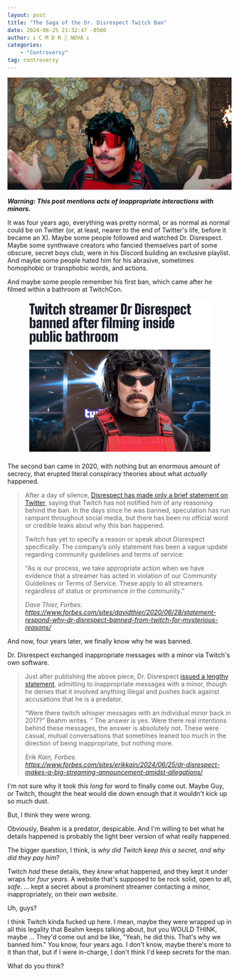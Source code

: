 ```yaml
---
layout: post
title: "The Saga of the Dr. Disrespect Twitch Ban"
date: 2024-06-25 21:32:47 -0500
author: 𐕣 C M D R ░ NOVA 𐕣
categories:
    - "Controversy"
tag: controversy
---
```


![a photo of Dr. Disrespect looking dumbfounded](/img/posts/disrespect/uhh.png)

<!-- wp:paragraph -->
<p><strong><em>Warning: This post mentions acts of inappropriate interactions with minors.</em></strong></p>
<!-- /wp:paragraph -->

<!-- wp:paragraph -->
<p>It was four years ago, everything was pretty normal, or as normal as normal could be on Twitter (or, at least, nearer to the end of Twitter's life, before it became an X). Maybe some people followed and watched Dr. Disrespect. Maybe some synthwave creators who fancied themselves part of some obscure, secret boys club, were in his Discord building an exclusive playlist. And maybe some people hated him for his abrasive, sometimes homophobic or transphobic words, and actions.</p>
<!-- /wp:paragraph -->

<!-- wp:paragraph -->
<p>And maybe some people remember his first ban, which came after he filmed within a bathroom at TwitchCon.</p>
<!-- /wp:paragraph -->

<!-- wp:image {"id":3129,"sizeSlug":"full","linkDestination":"none","align":"center"} -->
<figure class="wp-block-image aligncenter size-full"><img src="/img/posts/disrespect/batchroom.png" alt="" class="wp-image-3129"/></figure>
<!-- /wp:image -->

<!-- wp:paragraph -->
<p>The second ban came in 2020, with nothing but an enormous amount of secrecy, that erupted literal conspiracy theories about what <em>actually</em> happened.</p>
<!-- /wp:paragraph -->

<!-- wp:quote -->
<blockquote class="wp-block-quote"><!-- wp:paragraph -->
<p>After a day of silence, <a href="https://www.forbes.com/sites/erikkain/2020/06/27/dr-disrespect-finally-breaks-his-silence-on-twitch-ban-and-its-not-good/#1a867b7f3526">Disrespect has made only a brief statement on Twitter</a>, saying that Twitch has not notified him of any reasoning behind the ban. In the days since he was banned, speculation has run rampant throughout social media, but there has been no official word or credible leaks about why this ban happened.</p>
<!-- /wp:paragraph -->

<!-- wp:paragraph -->
<p>Twitch has yet to specify a reason or speak about Disrespect specifically. The company’s only statement has been a vague update regarding community guidelines and terms of service:</p>
<!-- /wp:paragraph -->

<!-- wp:paragraph -->
<p>"As is our process, we take appropriate action when we have evidence that a streamer has acted in violation of our Community Guidelines or Terms of Service. These apply to all streamers regardless of status or prominence in the community.”</p>
<!-- /wp:paragraph --><cite>Dave Thier, Forbes. <a href="https://www.forbes.com/sites/davidthier/2020/06/28/statement-respond-why-dr-disrespect-banned-from-twitch-for-mysterious-reasons/" target="_blank" rel="noreferrer noopener">https://www.forbes.com/sites/davidthier/2020/06/28/statement-respond-why-dr-disrespect-banned-from-twitch-for-mysterious-reasons/</a></cite></blockquote>
<!-- /wp:quote -->

<!-- wp:paragraph -->
<p>And now, four years later, we finally know why he was banned.</p>
<!-- /wp:paragraph -->

<!-- wp:paragraph -->
<p>Dr. Disrespect exchanged inappropriate messages with a minor via Twitch's own software.</p>
<!-- /wp:paragraph -->

<!-- wp:quote -->
<blockquote class="wp-block-quote"><!-- wp:paragraph -->
<p>Just after publishing the above piece, Dr. Disrespect <a href="https://x.com/DrDisrespect/status/1805668256088572089" rel="noreferrer noopener" target="_blank">issued a lengthy statement</a>, admitting to inappropriate messages with a minor, though he denies that it involved anything illegal and pushes back against accusations that he is a predator.</p>
<!-- /wp:paragraph -->

<!-- wp:paragraph -->
<p>“Were there twitch whisper messages with an individual minor back in 2017?” Beahm writes. “ The answer is yes. Were there real intentions behind these messages, the answer is absolutely not. These were casual, mutual conversations that sometimes leaned too much in the direction of being inappropriate, but nothing more.</p>
<!-- /wp:paragraph --><cite>Erik Kain, Forbes. <a href="https://www.forbes.com/sites/erikkain/2024/06/25/dr-disrespect-makes-a-big-streaming-announcement-amidst-allegations/" target="_blank" rel="noreferrer noopener">https://www.forbes.com/sites/erikkain/2024/06/25/dr-disrespect-makes-a-big-streaming-announcement-amidst-allegations/</a></cite></blockquote>
<!-- /wp:quote -->

<!-- wp:paragraph -->
<p>I'm not sure why it took <em>this long</em> for word to finally come out. Maybe Guy, or Twitch, thought the heat would die down enough that it wouldn't kick up so much dust.</p>
<!-- /wp:paragraph -->

<!-- wp:paragraph -->
<p>But, I think they were wrong.</p>
<!-- /wp:paragraph -->

<!-- wp:paragraph -->
<p>Obviously, Beahm is a predator, despicable. And I'm willing to bet what he details happened is probably the light beer version of what really happened.</p>
<!-- /wp:paragraph -->

<!-- wp:paragraph -->
<p>The bigger question, I think, is <em>why did Twitch keep this a secret, and why did they pay him</em>?</p>
<!-- /wp:paragraph -->

<!-- wp:paragraph -->
<p>Twitch <em>had</em> these details, they <em>knew</em> what happened, and they kept it under wraps for <em>four years</em>. A website that's supposed to be rock solid, open to all, <em>safe</em>. ... kept a secret about a prominent streamer contacting a minor, inappropriately, on their <em>own website</em>.</p>
<!-- /wp:paragraph -->

<!-- wp:paragraph -->
<p>Uh, guys?</p>
<!-- /wp:paragraph -->

<!-- wp:paragraph -->
<p>I think Twitch kinda fucked up here. I mean, maybe they were wrapped up in all this legality that Beahm keeps talking about, but you WOULD THINK, maybe ... They'd come out and be like, "Yeah, he did this. That's why we banned him." You know, four years ago. I don't know, maybe there's more to it than that, but if I were in-charge, I don't think I'd keep secrets for the man.</p>
<!-- /wp:paragraph -->

<!-- wp:paragraph -->
<p>What do you think?</p>
<!-- /wp:paragraph -->